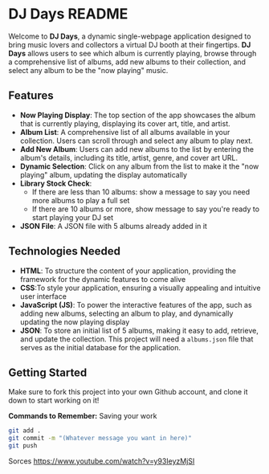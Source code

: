# DJ Days README

Welcome to **DJ Days**, a dynamic single-webpage application designed to bring music lovers and collectors a virtual DJ booth at their fingertips. **DJ Days** allows users to see which album is currently playing, browse through a comprehensive list of albums, add new albums to their collection, and select any album to be the "now playing" music. 

## Features

- **Now Playing Display**: The top section of the app showcases the album that is currently playing, displaying its cover art, title, and artist.
- **Album List**: A comprehensive list of all albums available in your collection. Users can scroll through and select any album to play next.
- **Add New Album**: Users can add new albums to the list by entering the album's details, including its title, artist, genre, and cover art URL.
- **Dynamic Selection**: Click on any album from the list to make it the "now playing" album, updating the display automatically
- **Library Stock Check**: 
    - If there are less than 10 albums: show a message to say you need more albums to play a full set
    - If there are 10 albums or more, show message to say you're ready to start playing your DJ set
- **JSON File**: A JSON file with 5 albums already added in it

## Technologies Needed

- **HTML**: To structure the content of your application, providing the framework for the dynamic features to come alive
- **CSS**:To style your application, ensuring a visually appealing and intuitive user interface
- **JavaScript (JS)**: To power the interactive features of the app, such as adding new albums, selecting an album to play, and dynamically updating the now playing display
- **JSON**: To store an initial list of 5 albums, making it easy to add, retrieve, and update the collection. This project will need a `albums.json` file that serves as the initial database for the application.

## Getting Started
Make sure to fork this project into your own Github account, and clone it down to start working on it!

**Commands to Remember:** Saving your work

```zsh
git add .
git commit -m "(Whatever message you want in here)"
git push
```

Sorces 
https://www.youtube.com/watch?v=y93IeyzMjSI 